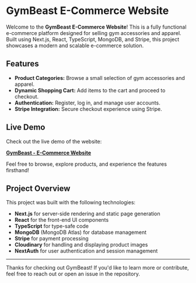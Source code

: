 # GymBeast E-Commerce Website

Welcome to the **GymBeast E-Commerce Website**! This is a fully functional e-commerce platform designed for selling gym accessories and apparel. Built using Next.js, React, TypeScript, MongoDB, and Stripe, this project showcases a modern and scalable e-commerce solution.

## Features

- **Product Categories:** Browse a small selection of gym accessories and apparel.
- **Dynamic Shopping Cart:** Add items to the cart and proceed to checkout.
- **Authentication:** Register, log in, and manage user accounts.
- **Stripe Integration:** Secure checkout experience using Stripe.

## Live Demo

Check out the live demo of the website:

[**GymBeast - E-Commerce Website**](https://gymbeast.vercel.app/)

Feel free to browse, explore products, and experience the features firsthand!

## Project Overview

This project was built with the following technologies:


- **Next.js** for server-side rendering and static page generation
- **React** for the front-end UI components
- **TypeScript** for type-safe code
- **MongoDB** (MongoDB Atlas) for database management
- **Stripe** for payment processing
- **Cloudinary** for handling and displaying product images
- **NextAuth** for user authentication and session management

---

Thanks for checking out GymBeast! If you'd like to learn more or contribute, feel free to reach out or open an issue in the repository.
